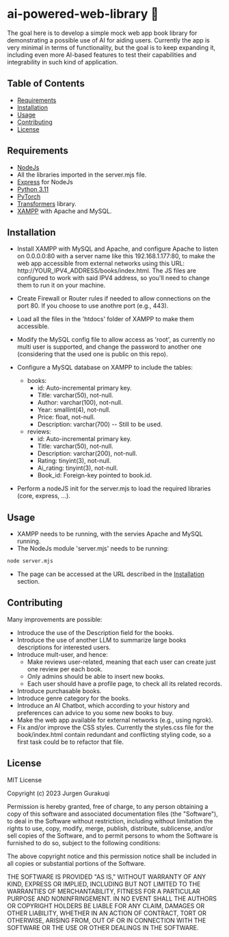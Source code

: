 # ai-powered-web-library :rocket:
The goal here is to develop a simple mock web app book library for demonstrating a possible use of AI for aiding users. Currently the app is very minimal in terms of functionality, but the goal is to keep expanding it, including even more AI-based features to test their capabilities and integrability in such kind of application.


## Table of Contents

- [Requirements](#Requirements)
- [Installation](#installation)
- [Usage](#usage)
- [Contributing](#contributing)
- [License](#license)


## Requirements

- [NodeJs](https://nodejs.org/en/)
- All the libraries imported in the server.mjs file.
- [Express](https://expressjs.com/) for NodeJs
- [Python 3.11](https://www.python.org/)
- [PyTorch](https://pytorch.org/)
- [Transformers](https://huggingface.co/docs/transformers/installation) library.
- [XAMPP](https://www.apachefriends.org/it/index.html) with Apache and MySQL.


## Installation

- Install XAMPP with MySQL and Apache, and configure Apache to listen on 0.0.0.0:80 with a server name like this 192.168.1.177:80, to make the web app accessible from external networks using this URL: http://YOUR_IPV4_ADDRESS/books/index.html. The JS files are configured to work with said IPV4 address, so you'll need to change them to run it on your machine.
- Create Firewall or Router rules if needed to allow connections on the port 80. If you choose to use anothre port (e.g., 443).
- Load all the files in the 'htdocs' folder of XAMPP to make them accessible.
- Modify the MySQL config file to allow access as 'root', as currently no multi user is supported, and change the password to another one (considering that the used one is public on this repo).
- Configure a MySQL database on XAMPP to include the tables:
    - books:
        - id: Auto-incremental primary key.
        - Title: varchar(50), not-null.
        - Author: varchar(100), not-null.
        - Year: smallint(4), not-null.
        - Price: float, not-null.
        - Description: varchar(700) -- Still to be used.
    - reviews:
        - id: Auto-incremental primary key.
        - Title: varchar(50), not-null.
        - Description: varchar(200), not-null.
        - Rating: tinyint(3), not-null.
        - Ai_rating: tinyint(3), not-null.
        - Book_id: Foreign-key pointed to book.id.

- Perform a nodeJS init for the server.mjs to load the required libraries (core, express, ...).

## Usage

- XAMPP needs to be running, with the servies Apache and MySQL running.
- The NodeJs module 'server.mjs' needs to be running:
```bash
node server.mjs
```
- The page can be accessed at the URL described in the [Installation](#Installation) section.

## Contributing

Many improvements are possible:
- Introduce the use of the Description field for the books.
- Introduce the use of another LLM to summarize large books descriptions for interested users.
- Introduce mult-user, and hence:
    - Make reviews user-related, meaning that each user can create just one review per each book.
    - Only admins should be able to insert new books.
    - Each user should have a profile page, to check all its related records.
- Introduce purchasable books.
- Introduce genre category for the books.
- Introduce an AI Chatbot, which according to your history and preferences can advice to you some new books to buy.
- Make the web app available for external networks (e.g., using ngrok).
- Fix and/or improve the CSS styles. Currently the styles.css file for the book/index.html contain redundant and conflicting styling code, so a first task could be to refactor that file.


## License

MIT License

Copyright (c) 2023 Jurgen Gurakuqi

Permission is hereby granted, free of charge, to any person obtaining a copy of this software and associated documentation files (the "Software"), to deal in the Software without restriction, including without limitation the rights to use, copy, modify, merge, publish, distribute, sublicense, and/or sell copies of the Software, and to permit persons to whom the Software is furnished to do so, subject to the following conditions:

The above copyright notice and this permission notice shall be included in all copies or substantial portions of the Software.

THE SOFTWARE IS PROVIDED "AS IS," WITHOUT WARRANTY OF ANY KIND, EXPRESS OR IMPLIED, INCLUDING BUT NOT LIMITED TO THE WARRANTIES OF MERCHANTABILITY, FITNESS FOR A PARTICULAR PURPOSE AND NONINFRINGEMENT. IN NO EVENT SHALL THE AUTHORS OR COPYRIGHT HOLDERS BE LIABLE FOR ANY CLAIM, DAMAGES OR OTHER LIABILITY, WHETHER IN AN ACTION OF CONTRACT, TORT OR OTHERWISE, ARISING FROM, OUT OF OR IN CONNECTION WITH THE SOFTWARE OR THE USE OR OTHER DEALINGS IN THE SOFTWARE.

